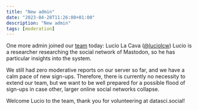 ```yaml
---
title: "New admin"
date: "2023-04-28T11:26:00+01:00"
description: "New admin"
tags: [moderation]
---
```


One more admin joined our [team](https://community.datasci.social/docs/moderation/#team) today: Lucio La Cava ([@luciolcw](https://datasci.social/@luciolcw))
Lucio is a researcher researching the social network of Mastodon, so he has particular insights into the system.

We still had zero moderative reports on our server so far, and we have a calm pace of new sign-ups. Therefore, there is currently no necessity to extend our team, but we want to be well prepared for a possible flood of sign-ups in case other, larger online social networks collapse.

Welcome Lucio to the team, thank you for volunteering at datasci.social!